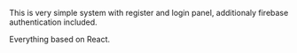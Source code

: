 This is very simple system with register and login panel, additionaly firebase authentication included.

Everything based on React.
